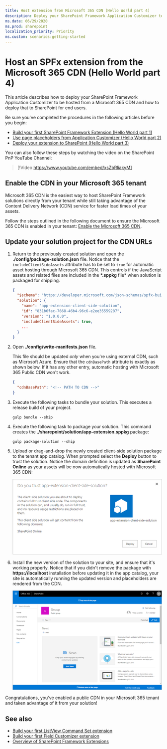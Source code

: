 ```yaml
---
title: Host extension from Microsoft 365 CDN (Hello World part 4)
description: Deploy your SharePoint Framework Application Customizer to be hosted from a Microsoft 365 CDN and deploy that to SharePoint for end users.
ms.date: 06/29/2020
ms.prod: sharepoint
localization_priority: Priority
ms.custom: scenarios:getting-started
---
```


# Host an SPFx extension from the Microsoft 365 CDN (Hello World part 4)

This article describes how to deploy your SharePoint Framework Application Customizer to be hosted from a Microsoft 365 CDN and how to deploy that to SharePoint for end users.

Be sure you've completed the procedures in the following articles before you begin:

- [Build your first SharePoint Framework Extension (Hello World part 1)](./build-a-hello-world-extension.md)
- [Use page placeholders from Application Customizer (Hello World part 2)](./using-page-placeholder-with-extensions.md)
- [Deploy your extension to SharePoint (Hello World part 3)](./serving-your-extension-from-sharepoint.md)

You can also follow these steps by watching the video on the SharePoint PnP YouTube Channel:

> [!Video https://www.youtube.com/embed/xsZbRliakyM]

## Enable the CDN in your Microsoft 365 tenant

Microsoft 365 CDN is the easiest way to host SharePoint Framework solutions directly from your tenant while still taking advantage of the Content Delivery Network (CDN) service for faster load times of your assets.

Follow the steps outlined in the following document to ensure the Microsoft 365 CDN is enabled in your tenant: [Enable the Microsoft 365 CDN](../../enable-Microsoft-365-content-delivery-network.md).

## Update your solution project for the CDN URLs

1. Return to the previously created solution and open the **./config/package-solution.json** file. Notice that the `includeClientSideAssets` attribute has to be set to `true` for automatic asset hosting through Microsoft 365 CDN. This controls if the JavaScript assets and related files are included in the **\*.sppkg** file* when solution is packaged for shipping.

    ```json
    {
      "$schema": "https://developer.microsoft.com/json-schemas/spfx-build/package-solution.schema.json",
      "solution": {
        "name": "app-extension-client-side-solution",
        "id": "831b6fac-7668-46b4-96c6-e2ee35559287",
        "version": "1.0.0.0",
        "includeClientSideAssets": true,
        ...
      }
    }
    ```

1. Open **./config/write-manifests.json** file.

    This file should be updated *only* when you're using external CDN, such as Microsoft Azure. Ensure that the `cdnBasePath` attribute is exactly as shown below. If it has any other entry, automatic hosting with Microsoft 365 Public CDN won't work.

    ```json
    {
      "cdnBasePath": "<!-- PATH TO CDN -->"
    }
    ```

1. Execute the following tasks to bundle your solution. This executes a release build of your project.

    ```console
    gulp bundle --ship
    ```

1. Execute the following task to package your solution. This command creates the **./sharepoint/solution/app-extension.sppkg** package:

    ```console
    gulp package-solution --ship
    ```

1. Upload or drag-and-drop the newly created client-side solution package to the tenant app catalog. When prompted select the **Deploy** button to trust the solution. Notice the domain definition is updated as **SharePoint Online** as your assets will be now automatically hosted with Microsoft 365 CDN:

    ![App catalog Trust Dialog with path to CDN endpoint](../../../images/ext-app-approve-cdn-address.png)

1. Install the new version of the solution to your site, and ensure that it's working properly. Notice that if you didn't remove the package with **https://localhost** installation before updating it in the app catalog, your site is automatically running the updated version and placeholders are rendered from the CDN.

    ![Custom header and footer elements rendered in the page](../../../images/ext-app-header-footer-visible.png)

Congratulations, you've enabled a public CDN in your Microsoft 365 tenant and taken advantage of it from your solution!

## See also

- [Build your first ListView Command Set extension](./building-simple-cmdset-with-dialog-api.md)
- [Build your first Field Customizer extension](./building-simple-field-customizer.md)
- [Overview of SharePoint Framework Extensions](../overview-extensions.md)
